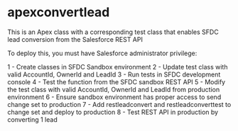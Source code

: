# apexconvertlead

This is an Apex class with a corresponding test class that enables SFDC lead conversion from the Salesforce REST API

To deploy this, you must have Salesforce administrator privilege:

1 - Create classes in SFDC Sandbox environment
2 - Update test class with valid AccountId, OwnerId and LeadId
3 - Run tests in SFDC development console
4 - Test the function from the SFDC sandbox REST API
5 - Modify the test class with valid AccountId, OwnerId and LeadId from production environment
6 - Ensure sandbox environment has proper access to send change set to production
7 - Add restleadconvert and restleadconverttest to change set and deploy to production
8 - Test REST API in production by converting 1 lead
